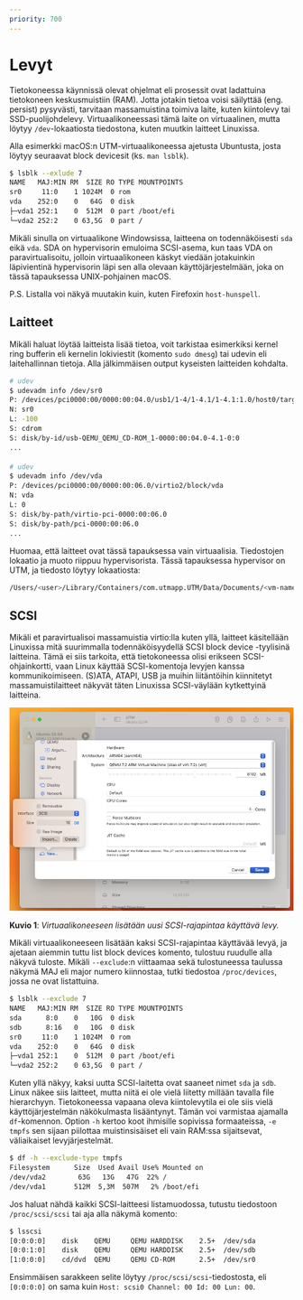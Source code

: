 ```yaml
---
priority: 700
---
```


# Levyt

Tietokoneessa käynnissä olevat ohjelmat eli prosessit ovat ladattuina tietokoneen keskusmuistiin (RAM). Jotta jotakin tietoa voisi säilyttää (eng. persist) pysyvästi, tarvitaan massamuistina toimiva laite, kuten kiintolevy tai SSD-puolijohdelevy. Virtuaalikoneessasi tämä laite on virtuaalinen, mutta löytyy `/dev`-lokaatiosta tiedostona, kuten muutkin laitteet Linuxissa.

Alla esimerkki macOS:n UTM-virtuaalikoneessa ajetusta Ubuntusta, josta löytyy seuraavat block devicesit (ks. `man lsblk`).

```bash title="Bash"
$ lsblk --exlude 7
NAME   MAJ:MIN RM  SIZE RO TYPE MOUNTPOINTS
sr0     11:0    1 1024M  0 rom  
vda    252:0    0   64G  0 disk 
├─vda1 252:1    0  512M  0 part /boot/efi
└─vda2 252:2    0 63,5G  0 part /
```

Mikäli sinulla on virtuaalikone Windowsissa, laitteena on todennäköisesti `sda` eikä `vda`. SDA on hypervisorin emuloima SCSI-asema, kun taas VDA on paravirtualisoitu, jolloin virtuaalikoneen käskyt viedään jotakuinkin läpivientinä hypervisorin läpi sen alla olevaan käyttöjärjestelmään, joka on tässä tapauksessa UNIX-pohjainen macOS.

P.S. Listalla voi näkyä muutakin kuin, kuten Firefoxin `host-hunspell`. 



## Laitteet

Mikäli haluat löytää laitteista lisää tietoa, voit tarkistaa esimerkiksi kernel ring bufferin eli kernelin lokiviestit (komento `sudo dmesg`) tai udevin eli laitehallinnan tietoja. Alla jälkimmäisen output kyseisten laitteiden kohdalta.

```bash title="Bash"
# udev
$ udevadm info /dev/sr0
P: /devices/pci0000:00/0000:00:04.0/usb1/1-4/1-4.1/1-4.1:1.0/host0/target0:0:0/0:0:0:0/block/sr0
N: sr0
L: -100
S: cdrom
S: disk/by-id/usb-QEMU_QEMU_CD-ROM_1-0000:00:04.0-4.1-0:0
...

# udev
$ udevadm info /dev/vda
P: /devices/pci0000:00/0000:00:06.0/virtio2/block/vda
N: vda
L: 0
S: disk/by-path/virtio-pci-0000:00:06.0
S: disk/by-path/pci-0000:00:06.0
...
```



Huomaa, että laitteet ovat tässä tapauksessa vain virtuaalisia. Tiedostojen lokaatio ja muoto riippuu hypervisorista. Tässä tapauksessa hypervisor on UTM, ja tiedosto löytyy lokaatiosta:

```bash title="Bash"
/Users/<user>/Library/Containers/com.utmapp.UTM/Data/Documents/<vm-name>/Data
```



## SCSI

Mikäli et paravirtualisoi massamuistia virtio:lla kuten yllä, laitteet käsitellään Linuxissa mitä suurimmalla todennäköisyydellä SCSI block device -tyylisinä laitteina. Tämä ei siis tarkoita, että tietokoneessa olisi erikseen SCSI-ohjainkortti, vaan Linux käyttää SCSI-komentoja levyjen kanssa kommunikoimiseen. (S)ATA, ATAPI, USB ja muihin liitäntöihin kiinnitetyt massamuistilaitteet näkyvät täten Linuxissa SCSI-väylään kytkettyinä laitteina.

![utm-adding-new-disk](../images/utm-adding-new-disk.png)

**Kuvio 1**: *Virtuaalikoneeseen lisätään uusi SCSI-rajapintaa käyttävä levy.*

Mikäli virtuaalikoneeseen lisätään kaksi SCSI-rajapintaa käyttävää levyä, ja ajetaan aiemmin tuttu list block devices komento, tulostuu ruudulle alla näkyvä tuloste. Mikäli `--exclude`:n viittaamaa sekä tulostuneessa taulussa näkymä MAJ eli major numero kiinnostaa, tutki tiedostoa `/proc/devices`, jossa ne ovat listattuina.

```bash title="Bash"
$ lsblk --exclude 7
NAME   MAJ:MIN RM  SIZE RO TYPE MOUNTPOINTS
sda      8:0    0   10G  0 disk 
sdb      8:16   0   10G  0 disk 
sr0     11:0    1 1024M  0 rom  
vda    252:0    0   64G  0 disk 
├─vda1 252:1    0  512M  0 part /boot/efi
└─vda2 252:2    0 63,5G  0 part /
```

Kuten yllä näkyy, kaksi uutta SCSI-laitetta ovat saaneet nimet `sda` ja `sdb`. Linux näkee siis laitteet, mutta niitä ei ole vielä liitetty millään tavalla file hierarchyyn. Tietokoneessa vapaana oleva kiintolevytila ei ole siis vielä käyttöjärjestelmän näkökulmasta lisääntynyt. Tämän voi varmistaa ajamalla `df`-komennon. Option `-h` kertoo koot ihmisille sopivissa formaateissa, `-e tmpfs` sen sijaan piilottaa muistinsisäiset eli vain RAM:ssa sijaitsevat, väliaikaiset levyjärjestelmät.

```bash title="Bash"
$ df -h --exclude-type tmpfs
Filesystem      Size  Used Avail Use% Mounted on
/dev/vda2        63G   13G   47G  22% /
/dev/vda1       512M  5,3M  507M   2% /boot/efi
```

Jos haluat nähdä kaikki SCSI-laitteesi listamuodossa, tutustu tiedostoon `/proc/scsi/scsi` tai aja alla näkymä komento:

```bash title="Bash"
$ lsscsi
[0:0:0:0]    disk    QEMU     QEMU HARDDISK    2.5+  /dev/sda 
[0:0:1:0]    disk    QEMU     QEMU HARDDISK    2.5+  /dev/sdb 
[1:0:0:0]    cd/dvd  QEMU     QEMU CD-ROM      2.5+  /dev/sr0 
```

Ensimmäisen sarakkeen selite löytyy `/proc/scsi/scsi`-tiedostosta, eli `[0:0:0:0]` on sama kuin `Host: scsi0 Channel: 00 Id: 00 Lun: 00`.

